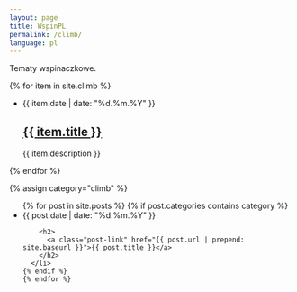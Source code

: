 ```yaml
---
layout: page
title: WspinPL
permalink: /climb/
language: pl
---
```


Tematy wspinaczkowe.

{% for item in site.climb %}
<ul class="post-list">
  <li>
    <span class="post-meta">{{ item.date | date: "%d.%m.%Y" }}</span>
    <h2>
       <a class="post-link" href="{{ item.url | prepend: site.baseurl }}">{{ item.title }}</a>
    </h2> {{ item.description }}
  </li>
</ul>
{% endfor %}

{% assign category="climb" %}
  <ul class="post-list">
    {% for post in site.posts %}
    {% if post.categories contains category %}
      <li>
        <span class="post-meta">{{ post.date | date: "%d.%m.%Y" }}</span>

        <h2>
          <a class="post-link" href="{{ post.url | prepend: site.baseurl }}">{{ post.title }}</a>
        </h2>
      </li>
    {% endif %}
    {% endfor %}
 
  </ul>

